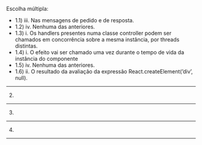 Escolha múltipla:
- 1.1) iii. Nas mensagens de pedido e de resposta.
- 1.2) iv. Nenhuma das anteriores.
- 1.3) i. Os handlers presentes numa classe controller podem ser chamados em concorrência sobre a mesma instância, por threads distintas.
- 1.4) i. O efeito vai ser chamado uma vez durante o tempo de vida da instância do componente
- 1.5) iv. Nenhuma das anteriores.
- 1.6) ii. O resultado da avaliação da expressão React.createElement(’div’, null).

---
2)


---
3)


---
4)


---